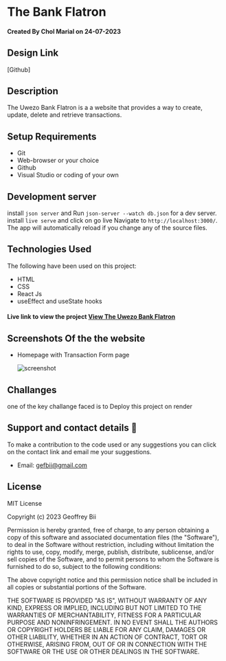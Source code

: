 # The Bank Flatron

#### Created By Chol Marial on 24-07-2023

## Design Link

[Github]

## Description

The Uwezo Bank Flatron is a a website that provides a way to create, update, delete and retrieve transactions. 

## Setup Requirements

- Git
- Web-browser or your choice
- Github
- Visual Studio or coding of your own

## Development server

install `json server` and Run `json-server --watch db.json` for a dev server. install `live serve` and click on go live Navigate to `http://localhost:3000/`. The app will automatically reload if you change any of the source files.


## Technologies Used

The following have been used on this project:

- HTML
- CSS
- React Js
- useEffect and useState hooks




#### Live link to view the project <a href="">View The Uwezo Bank Flatron</a>



## Screenshots Of the the website

- Homepage with Transaction Form page

  <img src="./images/home.png" alt="screenshot" />


## Challanges

one of the key challange faced is to Deploy this project on render

## Support and contact details 🙂

To make a contribution to the code used or any suggestions you can click on the contact link and email me your suggestions.

- Email: gefbii@gmail.com

## License
MIT License

Copyright (c) 2023 Geoffrey Bii

Permission is hereby granted, free of charge, to any person obtaining a copy
of this software and associated documentation files (the "Software"), to deal
in the Software without restriction, including without limitation the rights
to use, copy, modify, merge, publish, distribute, sublicense, and/or sell
copies of the Software, and to permit persons to whom the Software is
furnished to do so, subject to the following conditions:

The above copyright notice and this permission notice shall be included in all
copies or substantial portions of the Software.

THE SOFTWARE IS PROVIDED "AS IS", WITHOUT WARRANTY OF ANY KIND, EXPRESS OR
IMPLIED, INCLUDING BUT NOT LIMITED TO THE WARRANTIES OF MERCHANTABILITY,
FITNESS FOR A PARTICULAR PURPOSE AND NONINFRINGEMENT. IN NO EVENT SHALL THE
AUTHORS OR COPYRIGHT HOLDERS BE LIABLE FOR ANY CLAIM, DAMAGES OR OTHER
LIABILITY, WHETHER IN AN ACTION OF CONTRACT, TORT OR OTHERWISE, ARISING FROM,
OUT OF OR IN CONNECTION WITH THE SOFTWARE OR THE USE OR OTHER DEALINGS IN THE
SOFTWARE.